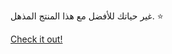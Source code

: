 غير حياتك للأفضل مع هذا المنتج المذهل. ⭐

[Check it out!](https://www.facebook.com/share/17TW2PL6Tj/)